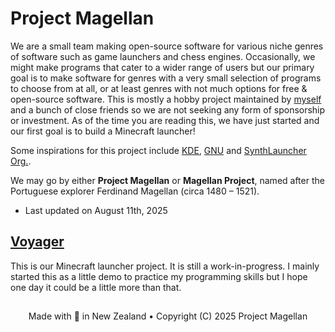# Project Magellan
We are a small team making open-source software for various niche genres of software such as game launchers and chess engines. Occasionally, we might make programs that cater to a wider range of users but our primary goal is to make software for genres with a very small selection of programs to choose from at all, or at least genres with not much options for free & open-source software. This is mostly a hobby project maintained by [myself](https://github.com/AquaCobalt) and a bunch of close friends so we are not seeking any form of sponsorship or investment. As of the time you are reading this, we have just started and our first goal is to build a Minecraft launcher!

Some inspirations for this project include [KDE](https://kde.org/), [GNU](https://www.gnu.org/gnu/thegnuproject.html) and [SynthLauncher Org.](https://github.com/SynthLauncher).

We may go by either **Project Magellan** or **Magellan Project**, named after the Portuguese explorer Ferdinand Magellan (circa 1480 – 1521).

- Last updated on August 11th, 2025

## [Voyager](https://github.com/Project-Magellan/Voyager)
This is our Minecraft launcher project. It is still a work-in-progress. I mainly started this as a little demo to practice my programming skills but I hope one day it could be a little more than that.

## 
<p align=center>
Made with 💝 in New Zealand  •
 Copyright (C) 2025 Project Magellan
<p/>
